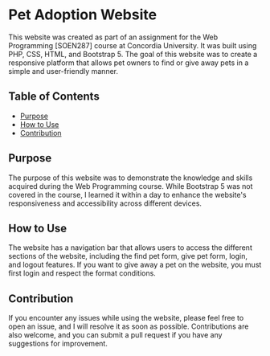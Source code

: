 # Pet Adoption Website
This website was created as part of an assignment for the Web Programming [SOEN287] course at Concordia University. It was built using PHP, CSS, HTML, and Bootstrap 5. The goal of this website was to create a responsive platform that allows pet owners to find or give away pets in a simple and user-friendly manner.

## Table of Contents
* [Purpose](#purpose)
* [How to Use](#how-to-use)
* [Contribution](#contribution)

## Purpose
The purpose of this website was to demonstrate the knowledge and skills acquired during the Web Programming course. While Bootstrap 5 was not covered in the course, I learned it within a day to enhance the website's responsiveness and accessibility across different devices.

## How to Use
The website has a navigation bar that allows users to access the different sections of the website, including the find pet form, give pet form, login, and logout features. If you want to give away a pet on the website, you must first login and respect the format conditions.

## Contribution
If you encounter any issues while using the website, please feel free to open an issue, and I will resolve it as soon as possible. Contributions are also welcome, and you can submit a pull request if you have any suggestions for improvement.
